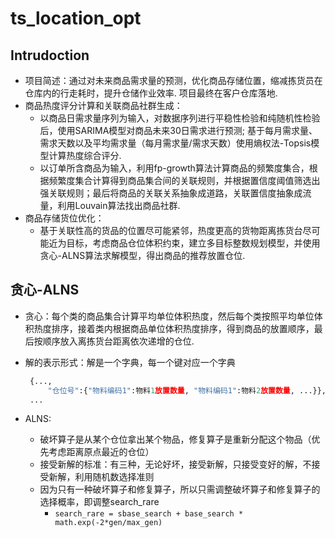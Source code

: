 # ts_location_opt

## Intrudoction
- 项目简述：通过对未来商品需求量的预测，优化商品存储位置，缩减拣货员在仓库内的行走耗时，提升仓储作业效率. 项目最终在客户仓库落地. 
- 商品热度评分计算和关联商品社群生成：
    - 以商品日需求量序列为输入，对数据序列进行平稳性检验和纯随机性检验后，使用SARIMA模型对商品未来30日需求进行预测; 基于每月需求量、需求天数以及平均需求量（每月需求量/需求天数）使用熵权法-Topsis模型计算热度综合评分.
    - 以订单所含商品为输入，利用fp-growth算法计算商品的频繁度集合，根据频繁度集合计算得到商品集合间的关联规则，并根据置信度阈值筛选出强关联规则；最后将商品的关联关系抽象成道路，关联置信度抽象成流量，利用Louvain算法找出商品社群.
- 商品存储货位优化：
    - 基于关联性高的货品的位置尽可能紧邻，热度更高的货物距离拣货台尽可能近为目标，考虑商品仓位体积约束，建立多目标整数规划模型，并使用贪心-ALNS算法求解模型，得出商品的推荐放置仓位.


## 贪心-ALNS

- 贪心：每个类的商品集合计算平均单位体积热度，然后每个类按照平均单位体积热度排序，接着类内根据商品单位体积热度排序，得到商品的放置顺序，最后按顺序放入离拣货台距离依次递增的仓位.

- 解的表示形式：解是一个字典，每一个键对应一个字典
   ```python 
    {...,
        "仓位号":{"物料编码1":物料1放置数量, "物料编码1":物料2放置数量, ...}},
    ...
    ```

- ALNS:
    - 破坏算子是从某个仓位拿出某个物品，修复算子是重新分配这个物品（优先考虑距离原点最近的仓位）
    - 接受新解的标准：有三种，无论好坏，接受新解，只接受变好的解，不接受新解，利用随机数选择准则
    - 因为只有一种破坏算子和修复算子，所以只需调整破坏算子和修复算子的选择概率，即调整search_rare
        - `search_rare = sbase_search + base_search * math.exp(-2*gen/max_gen)`
